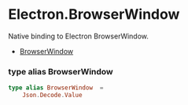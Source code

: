# Electron.BrowserWindow

Native binding to Electron BrowserWindow.

- [BrowserWindow](#browserwindow)

### **type alias BrowserWindow**
```elm
type alias BrowserWindow  =  
    Json.Decode.Value
```



